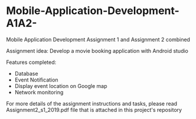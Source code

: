 # Mobile-Application-Development-A1A2-
Mobile Application Development Assignment 1 and Assignment 2 combined

Assignment idea: 
Develop a movie booking application with Android studio

Features completed: 
- Database 
- Event Notification
- Display event location on Google map
- Network monitoring

For more details of the assignment instructions and tasks, please read Assignment2_s1_2019.pdf file that is attached in this project's repository
